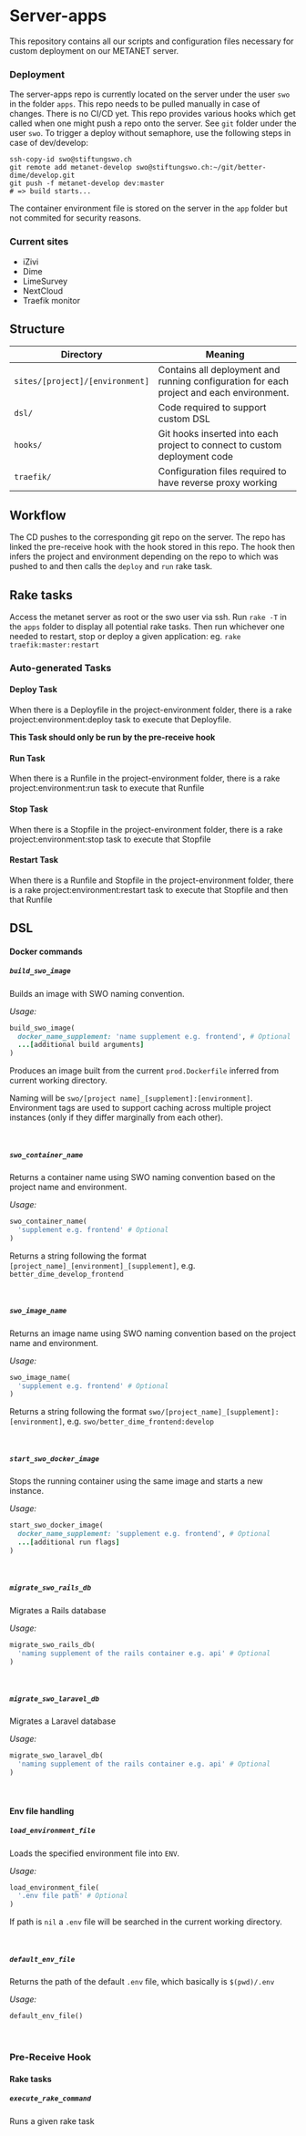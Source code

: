 # Server-apps

This repository contains all our scripts and configuration files necessary for custom deployment on our METANET server.

### Deployment

The server-apps repo is currently located on the server under the user `swo` in the folder `apps`. This repo needs to be pulled manually in case of changes. There is no CI/CD yet. This repo provides various hooks which get called when one might push a repo onto the server. See `git` folder under the user `swo`. To trigger a deploy without semaphore, use the following steps in case of dev/develop:

```
ssh-copy-id swo@stiftungswo.ch
git remote add metanet-develop swo@stiftungswo.ch:~/git/better-dime/develop.git
git push -f metanet-develop dev:master
# => build starts...
```

The container environment file is stored on the server in the ```app``` folder but not commited for security reasons.
 
### Current sites

- iZivi
- Dime
- LimeSurvey
- NextCloud
- Traefik monitor

## Structure

| Directory | Meaning |
| --------- | ------- |
| `sites/[project]/[environment]` | Contains all deployment and running configuration for each project and each environment.  |
| `dsl/` | Code required to support custom DSL  |
| `hooks/` | Git hooks inserted into each project to connect to custom deployment code |
| `traefik/` | Configuration files required to have reverse proxy working |

## Workflow

The CD pushes to the corresponding git repo on the server. The repo has linked the pre-receive hook with the hook stored in this repo. The hook then infers the project and environment depending on the repo to which was pushed to and then calls the `deploy` and `run` rake task. 

## Rake tasks

Access the metanet server as root or the swo user via ssh. Run `rake -T` in the `apps` folder to display all potential rake tasks. Then run whichever one needed to restart, stop or deploy a given application: eg. `rake traefik:master:restart`
### Auto-generated Tasks

#### Deploy Task
When there is a Deployfile in the project-environment folder, there is a rake project:environment:deploy task to execute that Deployfile.

**This Task should only be run by the pre-receive hook** 

#### Run Task
When there is a Runfile in the project-environment folder, there is a rake project:environment:run task to execute that Runfile

#### Stop Task
When there is a Stopfile in the project-environment folder, there is a rake project:environment:stop task to execute that Stopfile

#### Restart Task
When there is a Runfile and Stopfile in the project-environment folder, there is a rake project:environment:restart task to execute that Stopfile and then that Runfile


## DSL

#### Docker commands

##### `build_swo_image`

Builds an image with SWO naming convention.

_Usage:_

```ruby
build_swo_image(
  docker_name_supplement: 'name supplement e.g. frontend', # Optional
  ...[additional build arguments]
)
```

Produces an image built from the current `prod.Dockerfile` inferred from current working directory.

Naming will be `swo/[project name]_[supplement]:[environment]`. Environment tags are used to support caching across multiple project instances (only if they differ marginally from each other).

<br>

##### `swo_container_name`

Returns a container name using SWO naming convention based on the project name and environment.

_Usage:_

```ruby
swo_container_name(
  'supplement e.g. frontend' # Optional
)
```

Returns a string following the format `[project_name]_[environment]_[supplement]`, e.g. `better_dime_develop_frontend`

<br>

##### `swo_image_name`

Returns an image name using SWO naming convention based on the project name and environment.

_Usage:_

```ruby
swo_image_name(
  'supplement e.g. frontend' # Optional
)
```

Returns a string following the format `swo/[project_name]_[supplement]:[environment]`, e.g. `swo/better_dime_frontend:develop`

<br>

##### `start_swo_docker_image`

Stops the running container using the same image and starts a new instance.

_Usage:_

```ruby
start_swo_docker_image(
  docker_name_supplement: 'supplement e.g. frontend', # Optional
  ...[additional run flags]
)
```

<br>

##### `migrate_swo_rails_db`

Migrates a Rails database

_Usage:_

```ruby
migrate_swo_rails_db(
  'naming supplement of the rails container e.g. api' # Optional
)
```

<br>

##### `migrate_swo_laravel_db`

Migrates a Laravel database

_Usage:_

```ruby
migrate_swo_laravel_db(
  'naming supplement of the rails container e.g. api' # Optional
)
```

<br>

#### Env file handling

##### `load_environment_file`

Loads the specified environment file into `ENV`.

_Usage:_

```ruby
load_environment_file(
  '.env file path' # Optional
)
```

If path is `nil` a `.env` file will be searched in the current working directory.

<br>

##### `default_env_file`

Returns the path of the default `.env` file, which basically is `$(pwd)/.env`

_Usage:_

```ruby
default_env_file()
```

<br>

### Pre-Receive Hook

#### Rake tasks

##### `execute_rake_command`

Runs a given rake task
